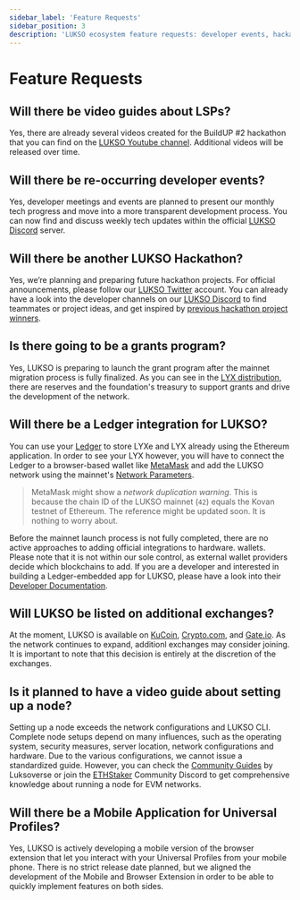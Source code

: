 ```yaml
---
sidebar_label: 'Feature Requests'
sidebar_position: 3
description: 'LUKSO ecosystem feature requests: developer events, hackathons, grants.'
---
```


# Feature Requests

## Will there be video guides about LSPs?

Yes, there are already several videos created for the BuildUP #2 hackathon that you can find on the [LUKSO Youtube channel](https://www.youtube.com/playlist?list=PLNzyUdu4v7bkwBuDV0gSJrrniPsx5bxK_). Additional videos will be released over time.

## Will there be re-occurring developer events?

Yes, developer meetings and events are planned to present our monthly tech progress and move into a more transparent development process. You can now find and discuss weekly tech updates within the official [LUKSO Discord](https://discord.gg/lukso) server.

## Will there be another LUKSO Hackathon?

Yes, we’re planning and preparing future hackathon projects. For official announcements, please follow our [LUKSO Twitter](https://twitter.com/lukso_io) account. You can already have a look into the developer channels on our [LUKSO Discord](https://discord.gg/lukso) to find teammates or project ideas, and get inspired by [previous hackathon project winners](https://medium.com/lukso/buildup-2-hackathon-winners-0f784793bc43).

## Is there going to be a grants program?

Yes, LUKSO is preparing to launch the grant program after the mainnet migration process is fully finalized. As you can see in the [LYX distribution](https://medium.com/lukso/the-lyxe-migration-process-374053e5ddf5), there are reserves and the foundation's treasury to support grants and drive the development of the network.

## Will there be a Ledger integration for LUKSO?

You can use your [Ledger](https://www.ledger.com/) to store LYXe and LYX already using the Ethereum application. In order to see your LYX however, you will have to connect the Ledger to a browser-based wallet like [MetaMask](https://metamask.io/) and add the LUKSO network using the mainnet's [Network Parameters](../../networks/mainnet/parameters.md).

> MetaMask might show a _network duplication warning_. This is because the chain ID of the LUKSO mainnet (`42`) equals the Kovan testnet of Ethereum. The reference might be updated soon. It is nothing to worry about.

Before the mainnet launch process is not fully completed, there are no active approaches to adding official integrations to hardware. wallets. Please note that it is not within our sole control, as external wallet providers decide which blockchains to add. If you are a developer and interested in building a Ledger-embedded app for LUKSO, please have a look into their [Developer Documentation](https://developers.ledger.com/).

## Will LUKSO be listed on additional exchanges?

At the moment, LUKSO is available on [KuCoin](https://www.kucoin.com/de), [Crypto.com](https://crypto.com/), and [Gate.io](https://www.gate.io/). As the network continues to expand, additionl exchanges may consider joining. It is important to note that this decision is entirely at the discretion of the exchanges.

## Is it planned to have a video guide about setting up a node?

Setting up a node exceeds the network configurations and LUKSO CLI. Complete node setups depend on many influences, such as the operating system, security measures, server location, network configurations and hardware. Due to the various configurations, we cannot issue a standardized guide. However, you can check the [Community Guides](https://docs.luksoverse.io/) by Luksoverse or join the [ETHStaker](https://discord.com/invite/ucsTcA2wTq) Community Discord to get comprehensive knowledge about running a node for EVM networks.

## Will there be a Mobile Application for Universal Profiles?

Yes, LUKSO is actively developing a mobile version of the browser extension that let you interact with your Universal Profiles from your mobile phone. There is no strict release date planned, but we aligned the development of the Mobile and Browser Extension in order to be able to quickly implement features on both sides.
